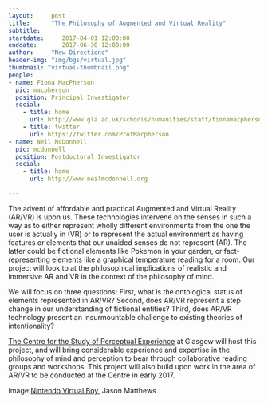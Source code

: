 ```yaml
---
layout:     post
title:      "The Philosophy of Augmented and Virtual Reality"
subtitle:     
startdate:     2017-04-01 12:00:00
enddate:       2017-06-30 12:00:00
author:     "New Directions"
header-img: "img/bgs/virtual.jpg"
thumbnail: "virtual-thumbnail.png"
people:
- name: Fiona MacPherson
  pic: macpherson
  position: Principal Investigator
  social:
    - title: home
      url: http://www.gla.ac.uk/schools/humanities/staff/fionamacpherson/
    - title: twitter
      url: https://twitter.com/ProfMacpherson
- name: Neil McDonnell
  pic: mcdonnell
  position: Postdoctoral Investigator
  social:
    - title: home
      url: http://www.neilmcdonnell.org

---
```


The advent of affordable and practical Augmented and Virtual Reality (AR/VR) is upon us. These technologies intervene on the senses in such a way as to either represent wholly different environments from the one the user is actually in (VR) or to represent the actual environment as having features or elements that our unaided senses do not represent (AR). The latter could be fictional elements like Pokemon in your garden, or fact-representing elements like a graphical temperature reading for a room. Our project will look to at the philosophical implications of realistic and immersive AR and VR in the context of the philosophy of mind.

We will focus on three questions: First, what is the ontological status of elements represented in AR/VR? Second, does AR/VR represent a step change in our understanding of fictional entities? Third, does AR/VR technology present an insurmountable challenge to existing theories of intentionality?

[The Centre for the Study of Perceptual Experience](http://www.gla.ac.uk/schools/humanities/research/philosophyresearch/cspe/) at Glasgow will host this project, and will bring considerable experience and expertise in the philosophy of mind and perception to bear through collaborative reading groups and workshops. This project will also build upon work in the area of AR/VR to be conducted at the Centre in early 2017.

<span class="caption text-muted">Image:<a href="https://www.flickr.com/photos/jpmatth/782493648" target="_blank">Nintendo Virtual Boy</a>, Jason Matthews</span>
